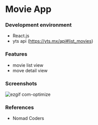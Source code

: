 # Movie App

### Development environment
- React.js
- yts api (https://yts.mx/api#list_movies)

### Features
- movie list view
- move detail view

### Screenshots
![ezgif com-optimize](https://user-images.githubusercontent.com/33794732/75170944-3d9deb00-576e-11ea-960f-d79e9d735b23.gif)

### References
- Nomad Coders
